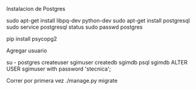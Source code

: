 
Instalacion de Postgres

sudo apt-get install libpq-dev python-dev
sudo apt-get install postgresql
sudo service postgresql status
sudo passwd postgres

pip install psycopg2

Agregar usuario

su - postgres
createuser sgimuser
createdb sgimdb
psql sgimdb
ALTER USER sgimuser with password 'stecnica';

Correr por primera vez
./manage.py migrate
